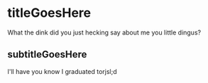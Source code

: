 # titleGoesHere

What the dink did you just hecking say about me you little dingus?

## subtitleGoesHere

I'll have you know I graduated torjsl;d